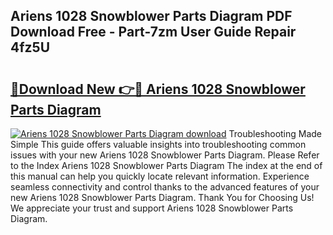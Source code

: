 ## Ariens 1028 Snowblower Parts Diagram PDF Download Free - Part-7zm User Guide Repair 4fz5U

# <h2><a href="http://dfttmh.blite.top/?on=Ariens+1028+Snowblower+Parts+Diagram">🔗Download New 👉🔴 Ariens 1028 Snowblower Parts Diagram</a></h2>

[![Ariens 1028 Snowblower Parts Diagram download](https://i.imgur.com/lujVjoI.png)](http://dfttmh.blite.top/?on=Ariens+1028+Snowblower+Parts+Diagram)
Troubleshooting Made Simple This guide offers valuable insights into troubleshooting common issues with your new Ariens 1028 Snowblower Parts Diagram. Please Refer to the Index Ariens 1028 Snowblower Parts Diagram The index at the end of this manual can help you quickly locate relevant information. Experience seamless connectivity and control thanks to the advanced features of your new Ariens 1028 Snowblower Parts Diagram. Thank You for Choosing Us! We appreciate your trust and support Ariens 1028 Snowblower Parts Diagram.
